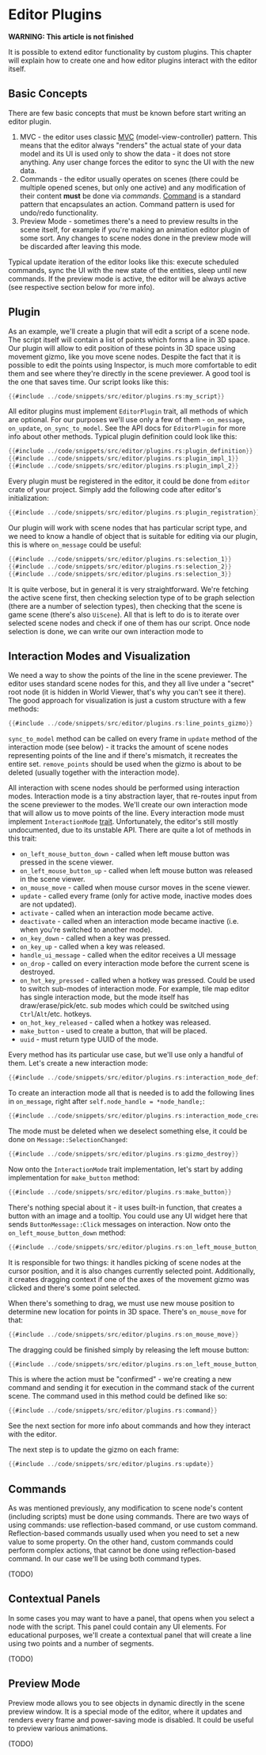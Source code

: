# Editor Plugins

**WARNING: This article is not finished**

It is possible to extend editor functionality by custom plugins. This chapter will explain how to create one and how
editor plugins interact with the editor itself.

## Basic Concepts

There are few basic concepts that must be known before start writing an editor plugin.

1) MVC - the editor uses classic [MVC](https://en.wikipedia.org/wiki/Model%E2%80%93view%E2%80%93controller)
(model-view-controller) pattern. This means that the editor always "renders" the actual state of your data model and
its UI is used only to show the data - it does not store anything. Any user change forces the editor to sync the UI
with the new data.
2) Commands - the editor usually operates on scenes (there could be multiple opened scenes, but only one active) and any
modification of their content **must** be done via _commands_. [Command](https://en.wikipedia.org/wiki/Command_pattern) 
is a standard pattern that encapsulates an action. Command pattern is used for undo/redo functionality.
3) Preview Mode - sometimes there's a need to preview results in the scene itself, for example if you're making an 
animation editor plugin of some sort. Any changes to scene nodes done in the preview mode will be discarded after leaving
this mode.

Typical update iteration of the editor looks like this: execute scheduled commands, sync the UI with the new state
of the entities, sleep until new commands. If the preview mode is active, the editor will be always active (see 
respective section below for more info).

## Plugin

As an example, we'll create a plugin that will edit a script of a scene node. The script itself will contain a list
of points which forms a line in 3D space. Our plugin will allow to edit position of these points in 3D space using 
movement gizmo, like you move scene nodes. Despite the fact that it is possible to edit the points using Inspector,
is much more comfortable to edit them and see where they're directly in the scene previewer. A good tool is the one that 
saves time. Our script looks like this:

```rust
{{#include ../code/snippets/src/editor/plugins.rs:my_script}}
```

All editor plugins must implement `EditorPlugin` trait, all methods of which are optional. For our purposes we'll use 
only a few of them - `on_message`, `on_update`, `on_sync_to_model`. See the API docs for `EditorPlugin` for more info
about other methods. Typical plugin definition could look like this:

```rust
{{#include ../code/snippets/src/editor/plugins.rs:plugin_definition}}
{{#include ../code/snippets/src/editor/plugins.rs:plugin_impl_1}} 
{{#include ../code/snippets/src/editor/plugins.rs:plugin_impl_2}} 
```

Every plugin must be registered in the editor, it could be done from `editor` crate of your project. Simply add the 
following code after editor's initialization:

```rust
{{#include ../code/snippets/src/editor/plugins.rs:plugin_registration}}
```

Our plugin will work with scene nodes that has particular script type, and we need to know a handle of object that is 
suitable for editing via our plugin, this is where `on_message` could be useful:

```rust
{{#include ../code/snippets/src/editor/plugins.rs:selection_1}}
{{#include ../code/snippets/src/editor/plugins.rs:selection_2}}
{{#include ../code/snippets/src/editor/plugins.rs:selection_3}}
```

It is quite verbose, but in general it is very straightforward. We're fetching the active scene first, then checking
selection type of to be graph selection (there are a number of selection types), then checking that the scene is
game scene (there's also `UiScene`). All that is left to do is to iterate over selected scene nodes and check if
one of them has our script. Once node selection is done, we can write our own interaction mode to  

## Interaction Modes and Visualization

We need a way to show the points of the line in the scene previewer. The editor uses standard scene nodes for this, and
they all live under a "secret" root node (it is hidden in World Viewer, that's why you can't see it there). The good
approach for visualization is just a custom structure with a few methods:

```rust
{{#include ../code/snippets/src/editor/plugins.rs:line_points_gizmo}}
```

`sync_to_model` method can be called on every frame in `update` method of the interaction mode (see below) - it tracks 
the amount of scene nodes representing points of the line and if there's mismatch, it recreates the entire set. 
`remove_points` should be used when the gizmo is about to be deleted (usually together with the interaction mode).

All interaction with scene nodes should be performed using interaction modes. Interaction mode is a tiny abstraction layer,
that re-routes input from the scene previewer to the modes. We'll create our own interaction mode that will allow
us to move points of the line. Every interaction mode must implement `InteractionMode` 
[trait](https://docs.rs/fyroxed_base/latest/fyroxed_base/interaction/trait.InteractionMode.html). Unfortunately, the
editor's still mostly undocumented, due to its unstable API. There are quite a lot of methods in this trait:

- `on_left_mouse_button_down` - called when left mouse button was pressed in the scene viewer.
- `on_left_mouse_button_up` - called when left mouse button was released in the scene viewer.
- `on_mouse_move` - called when mouse cursor moves in the scene viewer.
- `update` - called every frame (only for active mode, inactive modes does are not updated).
- `activate` - called when an interaction mode became active.
- `deactivate` - called when an interaction mode became inactive (i.e. when you're switched to another mode).
- `on_key_down` - called when a key was pressed.
- `on_key_up` - called when a key was released.
- `handle_ui_message` - called when the editor receives a UI message
- `on_drop` - called on every interaction mode before the current scene is destroyed.
- `on_hot_key_pressed` - called when a hotkey was pressed. Could be used to switch sub-modes of interaction mode.
For example, tile map editor has single interaction mode, but the mode itself has draw/erase/pick/etc. sub modes which
could be switched using `Ctrl`/`Alt`/etc. hotkeys.
- `on_hot_key_released` - called when a hotkey was released.
- `make_button` - used to create a button, that will be placed.
- `uuid` - must return type UUID of the mode.

Every method has its particular use case, but we'll use only a handful of them. Let's create a new interaction mode:

```rust
{{#include ../code/snippets/src/editor/plugins.rs:interaction_mode_definition}}
```

To create an interaction mode all that is needed is to add the following lines in `on_message`, right after 
`self.node_handle = *node_handle;`:

```rust
{{#include ../code/snippets/src/editor/plugins.rs:interaction_mode_create}}
```

The mode must be deleted when we deselect something else, it could be done on `Message::SelectionChanged`:

```rust
{{#include ../code/snippets/src/editor/plugins.rs:gizmo_destroy}}
```

Now onto the `InteractionMode` trait implementation, let's start by adding implementation for `make_button` method:

```rust
{{#include ../code/snippets/src/editor/plugins.rs:make_button}}
```

There's nothing special about it - it uses built-in function, that creates a button with an image and a tooltip. You
could use any UI widget here that sends `ButtonMessage::Click` messages on interaction. Now onto the `on_left_mouse_button_down`
method:

```rust
{{#include ../code/snippets/src/editor/plugins.rs:on_left_mouse_button_down}}
```

It is responsible for two things: it handles picking of scene nodes at the cursor position, and it is also changes 
currently selected point. Additionally, it creates dragging context if one of the axes of the movement gizmo was clicked
and there's some point selected.

When there's something to drag, we must use new mouse position to determine new location for points in 3D space. There's
`on_mouse_move` for that:

```rust
{{#include ../code/snippets/src/editor/plugins.rs:on_mouse_move}}
```

The dragging could be finished simply by releasing the left mouse button:

```rust
{{#include ../code/snippets/src/editor/plugins.rs:on_left_mouse_button_up}}
```

This is where the action must be "confirmed" - we're creating a new command and sending it for execution in the 
command stack of the current scene. The command used in this method could be defined like so:

```rust
{{#include ../code/snippets/src/editor/plugins.rs:command}}
```

See the next section for more info about commands and how they interact with the editor.

The next step is to update the gizmo on each frame:

```rust
{{#include ../code/snippets/src/editor/plugins.rs:update}}
```

## Commands

As was mentioned previously, any modification to scene node's content (including scripts) must be done using commands.
There are two ways of using commands: use reflection-based command, or use custom command. Reflection-based commands
usually used when you need to set a new value to some property. On the other hand, custom commands could perform complex
actions, that cannot be done using reflection-based command. In our case we'll be using both command types.  

(TODO)

## Contextual Panels

In some cases you may want to have a panel, that opens when you select a node with the script. This panel could contain
any UI elements. For educational purposes, we'll create a contextual panel that will create a line using two points
and a number of segments.

(TODO)

## Preview Mode

Preview mode allows you to see objects in dynamic directly in the scene preview window. It is a special mode of the 
editor, where it updates and renders every frame and power-saving mode is disabled. It could be useful to preview
various animations.

(TODO)